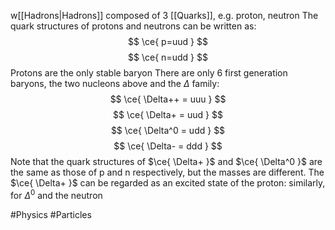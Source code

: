 w[[Hadrons|Hadrons]] composed of 3 [[Quarks]], e.g. proton, neutron
The quark structures of protons and neutrons can be written as:
$$
\ce{ p=uud }
$$
$$
\ce{ n=udd }
$$
Protons are the only stable baryon
There are only 6 first generation baryons, the two nucleons above and the $\Delta$ family:
$$
\ce{ \Delta++ = uuu }
$$
$$
\ce{ \Delta+ = uud }
$$
$$
\ce{ \Delta^0 = udd }
$$
$$
\ce{ \Delta- = ddd }
$$
Note that the quark structures of $\ce{ \Delta+ }$ and $\ce{ \Delta^0 }$ are the same as those of $\text{p}$ and $\text{n}$ respectively, but the masses are different. The $\ce{ \Delta+ }$ can be regarded as an excited state of the proton: similarly, for $\Delta^0$ and the neutron

#Physics #Particles 